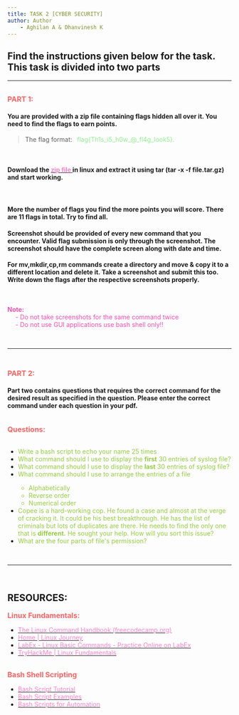 ```yaml
---
title: TASK 2 [CYBER SECURITY]
author: Author
    - Aghilan A & Dhanvinesh K
---
```


## Find the instructions given below for the task. This task is divided into two parts
<hr>
<br>
<b><span style="color: #FF6363; font-size: 1rem;">PART 1:</b>

#### You are provided with a zip file containing flags hidden all over it. You need to find the flags to earn points.
> The flag format: <span style="color: lightgreen;">&ensp;flag{Th1s\_i5\_h0w\_@\_fl4g\_look5}.

<br>

#### Download the [<span style="color: #FE83C6"> zip file </span>](https://drive.google.com/file/d/1ZYxekUIS4Oi7PHq8EEsVk4gRUbDWrkl9/view?usp=sharing) in linux and extract it using tar (tar -x -f file.tar.gz) and start working.

<br>

#### More the number of flags you find the more points you will score. **There are 11 flags in total. Try to find all.**

####  Screenshot should be provided of every new command that you encounter. Valid flag submission is only through the screenshot. **The screenshot should have the complete screen along with date and time.** 

#### For **mv,mkdir,cp,rm** commands create a directory and move &amp; copy it to a different location and delete it. Take a screenshot and submit this too. Write down the flags after the respective screenshots properly.


<br>

<span style="color: #FA4EAB"> **Note:** </span><br>
<span style="color: #FA4EAB">&emsp; - Do not take screenshots for the same command twice </span><br>
<span style="color: #FA4EAB">&emsp; - Do not use GUI applications use bash shell only!!</span>

<br>
<hr>
<br>

<b><span style="color: #FF6363; font-size: 1rem;">PART 2:</style></b>

#### Part two contains questions that requires the correct command for the desired result as specified in the question. Please enter the correct command under each question in your pdf.

<br>
<b><span style="color: #FF6363; font-size: 1rem;"> Questions: </span></b>
<br>
<br>

- <span style="color:#95CD41;"> Write a bash script to echo your name 25 times </span>
- <span style="color:#95CD41;"> What command should I use to display the **first** 30 entries of syslog file?
- <span style="color:#95CD41;"> What command should I use to display the **last** 30 entries of syslog file?
- <span style="color:#95CD41;"> What command should I use to arrange the entries of a file
  - <span style="color:#95CD41;"> Alphabetically
  - <span style="color:#95CD41;"> Reverse order
  - <span style="color:#95CD41;"> Numerical order
- <span style="color:#95CD41;"> Copee is a hard-working cop. He found a case and almost at the verge of cracking it. It could be his best breakthrough. He has the list of criminals but lots of duplicates are there. He needs to find the only one that is **different.** He sought your help. How will you sort this issue?
- <span style="color:#95CD41;"> What are the four parts of file&#39;s permission?

<br>
<hr>
<br>

## RESOURCES:
<b><span style="color: #FF6363; font-size: 1rem;"> Linux Fundamentals:</span></b>
- [<span style="color: #FE83C6">The Linux Command Handbook (freecodecamp.org) </span>](https://www.freecodecamp.org/news/the-linux-commands-handbook/)
- [<span style="color: #FE83C6"> Home | Linux Journey </span>](https://linuxjourney.com/)
- [<span style="color: #FE83C6"> LabEx - Linux Basic Commands - Practice Online on LabEx </span>](https://labex.io/courses/linux-basic-commands-practice-online)
- [<span style="color: #FE83C6"> TryHackMe | Linux Fundamentals </span>](https://tryhackme.com/module/linux-fundamentals)

<br>
<b><span style="color: #FF6363; font-size: 1rem;"> Bash Shell Scripting</span></b>

- [<span style="color: #FE83C6"> Bash Script Tutorial</span>](https://linuxconfig.org/bash-scripting-tutorial-for-beginners)
- [<span style="color: #FE83C6">Bash Script Examples](https://linuxhint.com/30_bash_script_examples/)
- [<span style="color: #FE83C6"> Bash Scripts for Automation</span>](https://www.youtube.com/watch?app=desktop&v=PPQ8m8xQAs8)

<br>
<br>
